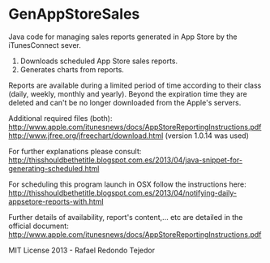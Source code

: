 GenAppStoreSales
================

Java code for managing sales reports generated in App Store by the iTunesConnect sever.

1. Downloads scheduled App Store sales reports.
2. Generates charts from reports.

Reports are available during a limited period of time according to their class (daily, weekly, monthly and yearly). Beyond the expiration time they are deleted and can't be no longer downloaded from the Apple's servers.

Additional required files (both):
http://www.apple.com/itunesnews/docs/AppStoreReportingInstructions.pdf
http://www.jfree.org/jfreechart/download.html (version 1.0.14 was used)

For further explanations please consult:
http://thisshouldbethetitle.blogspot.com.es/2013/04/java-snippet-for-generating-scheduled.html

For scheduling this program launch in OSX follow the instructions here:
http://thisshouldbethetitle.blogspot.com.es/2013/04/notifying-daily-appsetore-reports-with.html

Further details of availability, report's content,... etc are detailed in the official document:
http://www.apple.com/itunesnews/docs/AppStoreReportingInstructions.pdf

MIT License 2013 - Rafael Redondo Tejedor